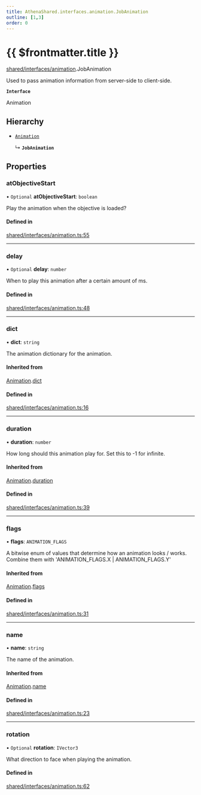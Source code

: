 ```yaml
---
title: AthenaShared.interfaces.animation.JobAnimation
outline: [1,3]
order: 0
---
```


# {{ $frontmatter.title }}


[shared/interfaces/animation](../modules/shared_interfaces_animation.md).JobAnimation

Used to pass animation information from server-side to client-side.

**`Interface`**

Animation

## Hierarchy

- [`Animation`](shared_interfaces_animation_Animation.md)

  ↳ **`JobAnimation`**

## Properties

### atObjectiveStart

• `Optional` **atObjectiveStart**: `boolean`

Play the animation when the objective is loaded?

#### Defined in

[shared/interfaces/animation.ts:55](https://github.com/Stuyk/altv-athena/blob/55b6185/src/core/shared/interfaces/animation.ts#L55)

___

### delay

• `Optional` **delay**: `number`

When to play this animation after a certain amount of ms.

#### Defined in

[shared/interfaces/animation.ts:48](https://github.com/Stuyk/altv-athena/blob/55b6185/src/core/shared/interfaces/animation.ts#L48)

___

### dict

• **dict**: `string`

The animation dictionary for the animation.

#### Inherited from

[Animation](shared_interfaces_animation_Animation.md).[dict](shared_interfaces_animation_Animation.md#dict)

#### Defined in

[shared/interfaces/animation.ts:16](https://github.com/Stuyk/altv-athena/blob/55b6185/src/core/shared/interfaces/animation.ts#L16)

___

### duration

• **duration**: `number`

How long should this animation play for.
Set this to -1 for infinite.

#### Inherited from

[Animation](shared_interfaces_animation_Animation.md).[duration](shared_interfaces_animation_Animation.md#duration)

#### Defined in

[shared/interfaces/animation.ts:39](https://github.com/Stuyk/altv-athena/blob/55b6185/src/core/shared/interfaces/animation.ts#L39)

___

### flags

• **flags**: `ANIMATION_FLAGS`

A bitwise enum of values that determine how an animation looks / works.
Combine them with 'ANIMATION_FLAGS.X | ANIMATION_FLAGS.Y'

#### Inherited from

[Animation](shared_interfaces_animation_Animation.md).[flags](shared_interfaces_animation_Animation.md#flags)

#### Defined in

[shared/interfaces/animation.ts:31](https://github.com/Stuyk/altv-athena/blob/55b6185/src/core/shared/interfaces/animation.ts#L31)

___

### name

• **name**: `string`

The name of the animation.

#### Inherited from

[Animation](shared_interfaces_animation_Animation.md).[name](shared_interfaces_animation_Animation.md#name)

#### Defined in

[shared/interfaces/animation.ts:23](https://github.com/Stuyk/altv-athena/blob/55b6185/src/core/shared/interfaces/animation.ts#L23)

___

### rotation

• `Optional` **rotation**: `IVector3`

What direction to face when playing the animation.

#### Defined in

[shared/interfaces/animation.ts:62](https://github.com/Stuyk/altv-athena/blob/55b6185/src/core/shared/interfaces/animation.ts#L62)
